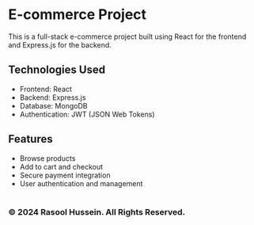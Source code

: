 # E-commerce Project

This is a full-stack e-commerce project built using React for the frontend and Express.js for the backend.

## Technologies Used
- Frontend: React
- Backend: Express.js
- Database: MongoDB
- Authentication: JWT (JSON Web Tokens)

## Features
- Browse products
- Add to cart and checkout
- Secure payment integration
- User authentication and management
#
### © 2024 Rasool Hussein. All Rights Reserved.